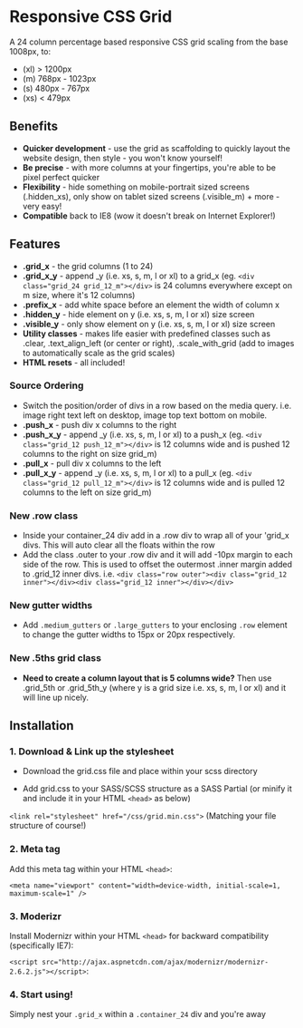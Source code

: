 # Responsive CSS Grid

A 24 column percentage based responsive CSS grid scaling from the base 1008px, to:
- (xl) > 1200px
- (m) 768px - 1023px
- (s) 480px - 767px
- (xs) < 479px

## Benefits
- **Quicker development** - use the grid as scaffolding to quickly layout the website design, then style - you won't know yourself!
- **Be precise** - with more columns at your fingertips, you're able to be pixel perfect quicker
- **Flexibility** - hide something on mobile-portrait sized screens (.hidden_xs), only show on tablet sized screens (.visible_m) + more - very easy!
- **Compatible** back to IE8 (wow it doesn't break on Internet Explorer!)

## Features
- **.grid_x** - the grid columns (1 to 24)
- **.grid_x_y** - append _y (i.e. xs, s, m, l or xl) to a grid_x (eg. `<div class="grid_24 grid_12_m"></div>` is 24 columns everywhere except on m size, where it's 12 columns)
- **.prefix_x** - add white space before an element the width of column x
- **.hidden_y** - hide element on y (i.e. xs, s, m, l or xl) size screen
- **.visible_y** - only show element on y (i.e. xs, s, m, l or xl) size screen
- **Utility classes** - makes life easier with predefined classes such as .clear, .text_align_left (or center or right), .scale_with_grid (add to images to automatically scale as the grid scales)
- **HTML resets** - all included!

### Source Ordering
- Switch the position/order of divs in a row based on the media query. i.e. image right text left on desktop, image top text bottom on mobile.
- **.push_x** - push div x columns to the right
- **.push_x_y** - append _y (i.e. xs, s, m, l or xl) to a push_x (eg. `<div class="grid_12 push_12_m"></div>` is 12 columns wide and is pushed 12 columns to the right on size grid_m)
- **.pull_x** - pull div x columns to the left
- **.pull_x_y** - append _y (i.e. xs, s, m, l or xl) to a pull_x (eg. `<div class="grid_12 pull_12_m"></div>` is 12 columns wide and is pulled 12 columns to the left on size grid_m)

### New .row class
- Inside your container_24 div add in a .row div to wrap all of your 'grid_x divs. This will auto clear all the floats within the row
- Add the class .outer to your .row div and it will add -10px margin to each side of the row. This is used to offset the outermost .inner margin added to .grid_12 inner divs. i.e. `<div class="row outer"><div class="grid_12 inner"></div><div class="grid_12 inner"></div></div>`

### New gutter widths
- Add `.medium_gutters` or `.large_gutters` to your enclosing `.row` element to change the gutter widths to 15px or 20px respectively.

### New .5ths grid class
- **Need to create a column layout that is 5 columns wide?** Then use .grid_5th or .grid_5th_y (where y is a grid size i.e. xs, s, m, l or xl) and it will line up nicely.

## Installation

### 1. Download & Link up the stylesheet

- Download the grid.css file and place within your scss directory

- Add grid.css to your SASS/SCSS structure as a SASS Partial (or minify it and include it in your HTML `<head>` as below) 

`<link rel="stylesheet" href="/css/grid.min.css">` (Matching your file structure of course!)

### 2. Meta tag

Add this meta tag within your HTML `<head>`:

`<meta name="viewport" content="width=device-width, initial-scale=1, maximum-scale=1" />`

### 3. Moderizr

Install Modernizr within your HTML `<head>` for backward compatibility (specifically IE7):

`<script src="http://ajax.aspnetcdn.com/ajax/modernizr/modernizr-2.6.2.js"></script>`:

### 4. Start using!

Simply nest your `.grid_x` within a `.container_24` div and you're away
